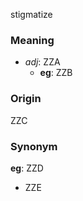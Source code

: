 stigmatize
### Meaning
+ _adj_: ZZA
    + __eg__: ZZB

### Origin

ZZC

### Synonym

__eg__: ZZD

+ ZZE


